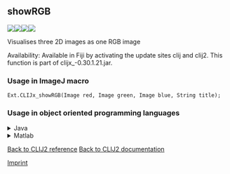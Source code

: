 ## showRGB
<img src="images/mini_empty_logo.png"/><img src="images/mini_empty_logo.png"/><img src="images/mini_clijx_logo.png"/><img src="images/mini_empty_logo.png"/>

Visualises three 2D images as one RGB image

Availability: Available in Fiji by activating the update sites clij and clij2.
This function is part of clijx_-0.30.1.21.jar.

### Usage in ImageJ macro
```
Ext.CLIJx_showRGB(Image red, Image green, Image blue, String title);
```


### Usage in object oriented programming languages



<details>

<summary>
Java
</summary>
<pre class="highlight">// init CLIJ and GPU
import net.haesleinhuepf.clijx.CLIJx;
import net.haesleinhuepf.clij.clearcl.ClearCLBuffer;
CLIJx clijx = CLIJx.getInstance();

// get input parameters
ClearCLBuffer red = clijx.push(redImagePlus);
ClearCLBuffer green = clijx.push(greenImagePlus);
ClearCLBuffer blue = clijx.push(blueImagePlus);
</pre>

<pre class="highlight">
// Execute operation on GPU
clijx.showRGB(red, green, blue, title);
</pre>

<pre class="highlight">
// show result

// cleanup memory on GPU
clijx.release(red);
clijx.release(green);
clijx.release(blue);
</pre>

</details>



<details>

<summary>
Matlab
</summary>
<pre class="highlight">% init CLIJ and GPU
clijx = init_clatlabx();

% get input parameters
red = clijx.pushMat(red_matrix);
green = clijx.pushMat(green_matrix);
blue = clijx.pushMat(blue_matrix);
</pre>

<pre class="highlight">
% Execute operation on GPU
clijx.showRGB(red, green, blue, title);
</pre>

<pre class="highlight">
% show result

% cleanup memory on GPU
clijx.release(red);
clijx.release(green);
clijx.release(blue);
</pre>

</details>



[Back to CLIJ2 reference](https://clij.github.io/clij2-docs/reference)
[Back to CLIJ2 documentation](https://clij.github.io/clij2-docs)

[Imprint](https://clij.github.io/imprint)
